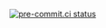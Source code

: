 [![pre-commit.ci status](https://results.pre-commit.ci/badge/github/fixterjake/ZDC.FastAPI/master.svg?badge_token=UK0ZVEHQSFyEBvD9M5SjWA)](https://results.pre-commit.ci/latest/github/fixterjake/ZDC.FastAPI/master?badge_token=UK0ZVEHQSFyEBvD9M5SjWA)
